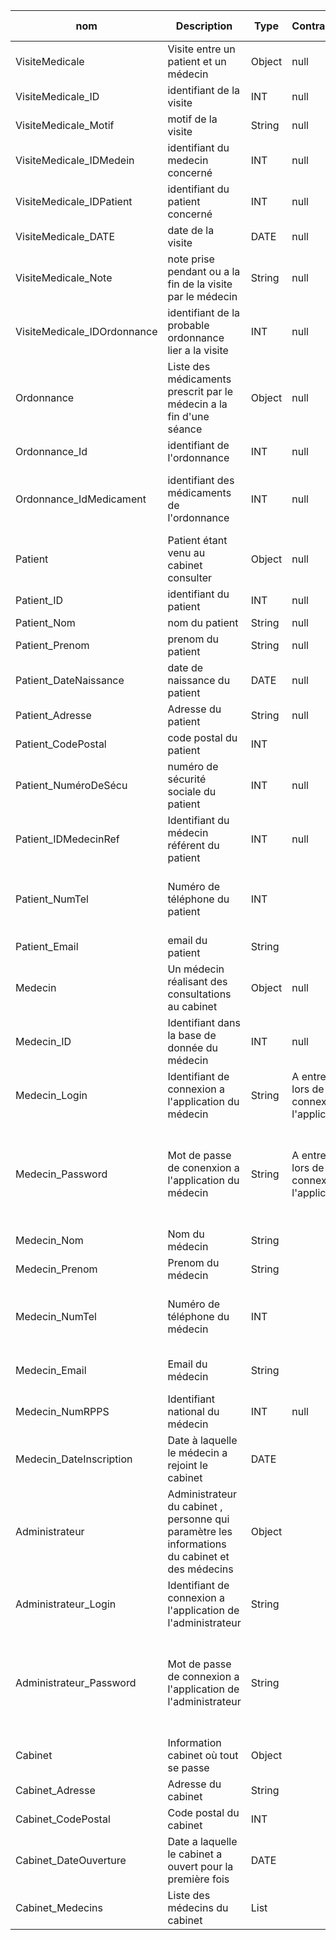 | nom | Description | Type | Contraintes | Règle de composition |
| -------------- | ------------ |--------|----------|------------|
| VisiteMedicale | Visite entre un patient et un médecin | Object | null | null |
| VisiteMedicale_ID | identifiant de la visite | INT | null | null |
| VisiteMedicale_Motif | motif de la visite | String | null | null |
| VisiteMedicale_IDMedein | identifiant du medecin concerné | INT | null | null|
| VisiteMedicale_IDPatient | identifiant du patient concerné | INT | null | null |
| VisiteMedicale_DATE | date de la visite | DATE | null | null |
| VisiteMedicale_Note | note prise pendant ou a la fin de la visite par le médecin | String | null | null |
| VisiteMedicale_IDOrdonnance | identifiant de la probable ordonnance lier a la visite | INT | null | null |
| Ordonnance | Liste des médicaments prescrit par le médecin a la fin d'une séance | Object | null | null |
| Ordonnance_Id | identifiant de l'ordonnance | INT | null | null |
| Ordonnance_IdMedicament | identifiant des médicaments de l'ordonnance | INT | null | On peut avoir plusieur médicaments par ordonnance |
| Patient | Patient étant venu au cabinet consulter | Object | null | null |
| Patient_ID | identifiant du patient | INT | null | null |
| Patient_Nom | nom du patient | String | null | null |
| Patient_Prenom | prenom du patient | String | null | null |
| Patient_DateNaissance | date de naissance du patient | DATE | null | null |
| Patient_Adresse | Adresse du patient | String | null | null |
| Patient_CodePostal | code postal du patient | INT |  | Non vide , < 100000 |
| Patient_NuméroDeSécu | numéro de sécurité sociale du patient | INT | null | null |
| Patient_IDMedecinRef | Identifiant du médecin référent du patient | INT | null | null |
| Patient_NumTel | Numéro de téléphone du patient | INT |  | Numéro en retirant le premier chiffre (0) , Non vide |
| Patient_Email | email du patient | String | | Forme : %@%.%  |
| Medecin | Un médecin réalisant des consultations au cabinet | Object | null | null |
| Medecin_ID | Identifiant dans la base de donnée du médecin | INT | null | null |
| Medecin_Login | Identifiant de connexion a l'application du médecin | String | A entrer lors de la connexion à l'application| Forme : nom.prenom , sans accent |
| Medecin_Password | Mot de passe de conenxion a l'application du médecin | String | A entrer lors de la connexion a l'application | 10 caractère minimum, 1 caractère spécial , lettre et chiffre , majuscule et minuscule |
| Medecin_Nom | Nom du médecin | String |  | Sans accent , Non vide |
| Medecin_Prenom | Prenom du médecin | String |  | Sans accent , Non vide |
| Medecin_NumTel | Numéro de téléphone du médecin | INT |  | Numéro en retirant le premier chiffre (0) , Non vide |
| Medecin_Email | Email du médecin | String |  | De la forme %@%.% , Non vide |
| Medecin_NumRPPS | Identifiant national du médecin | INT | null | null |
| Medecin_DateInscription | Date à laquelle le médecin a rejoint le cabinet | DATE |  | De la forme jj/mm/aaaa , Non vide |
| Administrateur | Administrateur du cabinet , personne qui paramètre les informations du cabinet et des médecins | Object |  |  |
| Administrateur_Login | Identifiant de connexion a l'application de l'administrateur | String |  | Forme : nom.prenom sans accent |
| Administrateur_Password | Mot de passe de connexion a l'application de l'administrateur | String |  | 10 caractère minimum, 1 caractère spécial , lettre et chiffre , majuscule et minuscule |
| Cabinet | Information cabinet où tout se passe | Object |  |  |
| Cabinet_Adresse | Adresse du cabinet | String |  | Non vide |
| Cabinet_CodePostal | Code postal du cabinet | INT |  | Non vide , < 100000 |
| Cabinet_DateOuverture | Date a laquelle le cabinet a ouvert pour la première fois | DATE |  | De la forme jj/mm/aaaa , Non vide |
| Cabinet_Medecins | Liste des médecins du cabinet | List |  |  |
